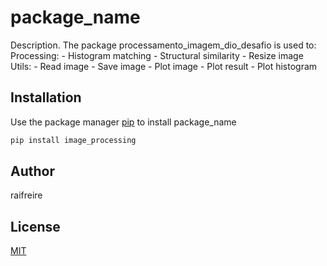 # package_name

Description. 
The package processamento_imagem_dio_desafio is used to:
	Processing:
		- Histogram matching
		- Structural similarity
		- Resize image
	Utils:
		- Read image
		- Save image
		- Plot image
		- Plot result
		- Plot histogram

## Installation

Use the package manager [pip](https://pip.pypa.io/en/stable/) to install package_name

```bash
pip install image_processing
```

## Author
raifreire

## License
[MIT](https://choosealicense.com/licenses/mit/)